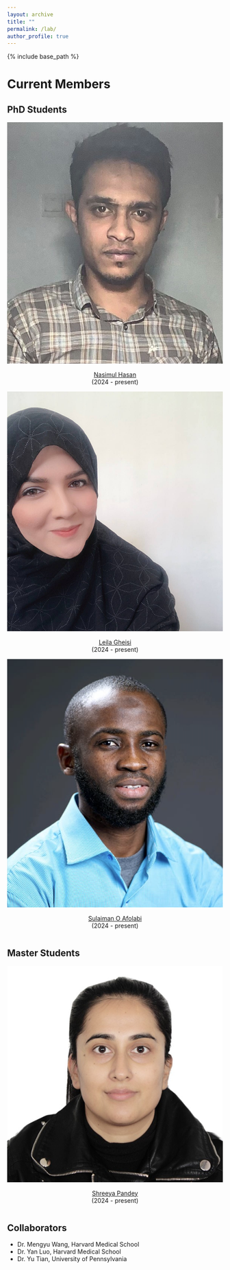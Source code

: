 ```yaml
---
layout: archive
title: ""
permalink: /lab/
author_profile: true
---
```


{% include base_path %}

Current Members
======

## PhD Students

<div class="row">
    <div class="column">
      <center>
      <div class="author__avatar">
            <img src="/images/img/students/nasimul.jpg" class="author__avatar" alt="Nasimul Hasan">
      </div>
      <div class="author__content">
            <p><a href = "https://nasimulhasan.github.io/nasimulhasan/" target="_blank">Nasimul Hasan</a><br/>(2024 - present)</p>
      </div>
      </center>
    </div>
    <div class="column">
      <center>
      <div class="author__avatar">
            <img src="/images/img/students/leila.jpg" class="author__avatar" alt="Leila Gheisi">
      </div>
      <div class="author__content">
            <p><a href = "https://www.linkedin.com/in/leilagheisi/" target="_blank">Leila Gheisi</a><br/>(2024 - present)</p>
      </div>
      </center>
    </div>
    <div class="column">
      <center>
      <div class="author__avatar">
            <img src="/images/img/students/sulaiman2.png" class="author__avatar" alt="Sulaiman O Afolabi">
      </div>
      <div class="author__content">
            <p><a href = "https://github.com/Data-Ar" target="_blank">Sulaiman O Afolabi</a><br/>(2024 - present)</p>
      </div>
      </center>
    </div>
</div>


## Master Students

<div class="row">
    <div class="column">
      <center>
      <div class="author__avatar">
            <img src="/images/img/students/shreeya.jpg" class="author__avatar" alt="Shreeya Pandey">
      </div>
      <div class="author__content">
            <p><a href = "https://www.linkedin.com/in/shreeya-pandey-881496124/" target="_blank">Shreeya Pandey</a><br/>(2024 - present)</p>
      </div>
      </center>
    </div>
</div>


## Collaborators
- <a href="https://ophai.hms.harvard.edu/team/dr-wang/" style="text-decoration: none;" target="_blank">Dr. Mengyu Wang</a>, Harvard Medical School
- <a href="https://luoyan407.github.io/" style="text-decoration: none;" target="_blank">Dr. Yan Luo</a>, Harvard Medical School
- <a href="https://yutianyt.com/" style="text-decoration: none;" target="_blank">Dr. Yu Tian</a>, University of Pennsylvania
